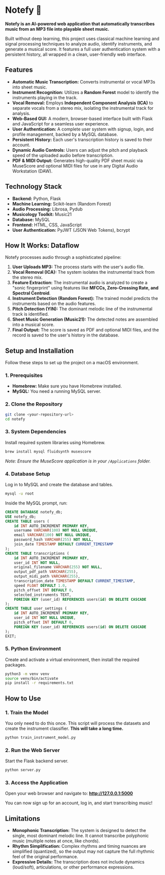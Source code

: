 # Notefy 🎵

**Notefy is an AI-powered web application that automatically transcribes music from an MP3 file into playable sheet music.**

Built without deep learning, this project uses classical machine learning and signal processing techniques to analyze audio, identify instruments, and generate a musical score. It features a full user authentication system with a persistent history, all wrapped in a clean, user-friendly web interface.



## Features

- **Automatic Music Transcription:** Converts instrumental or vocal MP3s into sheet music.
- **Instrument Recognition:** Utilizes a **Random Forest** model to identify the instruments playing in the track.
- **Vocal Removal:** Employs **Independent Component Analysis (ICA)** to separate vocals from a stereo mix, isolating the instrumental track for analysis.
- **Web-Based GUI:** A modern, browser-based interface built with Flask and JavaScript for a seamless user experience.
- **User Authentication:** A complete user system with signup, login, and profile management, backed by a MySQL database.
- **Persistent History:** Each user's transcription history is saved to their account.
- **Dynamic Audio Controls:** Users can adjust the pitch and playback speed of the uploaded audio before transcription.
- **PDF & MIDI Output:** Generates high-quality PDF sheet music via MuseScore and optional MIDI files for use in any Digital Audio Workstation (DAW).

## Technology Stack

- **Backend:** Python, Flask
- **Machine Learning:** Scikit-learn (Random Forest)
- **Audio Processing:** Librosa, Pydub
- **Musicology Toolkit:** Music21
- **Database:** MySQL
- **Frontend:** HTML, CSS, JavaScript
- **User Authentication:** PyJWT (JSON Web Tokens), bcrypt

## How It Works: Dataflow

Notefy processes audio through a sophisticated pipeline:

1.  **User Uploads MP3:** The process starts with the user's audio file.
2.  **Vocal Removal (ICA):** The system isolates the instrumental track from the stereo mix.
3.  **Feature Extraction:** The instrumental audio is analyzed to create a "sonic fingerprint" using features like **MFCCs, Zero-Crossing Rate, and Spectral Centroid**.
4.  **Instrument Detection (Random Forest):** The trained model predicts the instruments based on the audio features.
5.  **Pitch Detection (YIN):** The dominant melodic line of the instrumental track is identified.
6.  **Sheet Music Generation (Music21):** The detected notes are assembled into a musical score.
7.  **Final Output:** The score is saved as PDF and optional MIDI files, and the record is saved to the user's history in the database.

## Setup and Installation

Follow these steps to set up the project on a macOS environment.

### 1. Prerequisites
- **Homebrew:** Make sure you have Homebrew installed.
- **MySQL:** You need a running MySQL server.

### 2. Clone the Repository
```bash
git clone <your-repository-url>
cd notefy
```

### 3. System Dependencies
Install required system libraries using Homebrew.
```bash
brew install mysql fluidsynth musescore
```
*Note: Ensure the MuseScore application is in your `/Applications` folder.*

### 4. Database Setup
Log in to MySQL and create the database and tables.
```bash
mysql -u root
```
Inside the MySQL prompt, run:
```sql
CREATE DATABASE notefy_db;
USE notefy_db;
CREATE TABLE users (
    id INT AUTO_INCREMENT PRIMARY KEY,
    username VARCHAR(100) NOT NULL UNIQUE,
    email VARCHAR(100) NOT NULL UNIQUE,
    password_hash VARCHAR(255) NOT NULL,
    join_date TIMESTAMP DEFAULT CURRENT_TIMESTAMP
);
CREATE TABLE transcriptions (
    id INT AUTO_INCREMENT PRIMARY KEY,
    user_id INT NOT NULL,
    original_filename VARCHAR(255) NOT NULL,
    output_pdf_path VARCHAR(255),
    output_midi_path VARCHAR(255),
    transcription_date TIMESTAMP DEFAULT CURRENT_TIMESTAMP,
    speed FLOAT DEFAULT 1.0,
    pitch_offset INT DEFAULT 0,
    selected_instruments TEXT,
    FOREIGN KEY (user_id) REFERENCES users(id) ON DELETE CASCADE
);
CREATE TABLE user_settings (
    id INT AUTO_INCREMENT PRIMARY KEY,
    user_id INT NOT NULL UNIQUE,
    pitch_offset INT DEFAULT 0,
    FOREIGN KEY (user_id) REFERENCES users(id) ON DELETE CASCADE
);
EXIT;
```

### 5. Python Environment
Create and activate a virtual environment, then install the required packages.
```bash
python3 -m venv venv
source venv/bin/activate
pip install -r requirements.txt
```

## How to Use

### 1. Train the Model
You only need to do this once. This script will process the datasets and create the instrument classifier. **This will take a long time.**
```bash
python train_instrument_model.py
```

### 2. Run the Web Server
Start the Flask backend server.
```bash
python server.py
```

### 3. Access the Application
Open your web browser and navigate to:
**http://127.0.0.1:5000**

You can now sign up for an account, log in, and start transcribing music!

## Limitations

- **Monophonic Transcription:** The system is designed to detect the single, most dominant melodic line. It cannot transcribe polyphonic music (multiple notes at once, like chords).
- **Rhythm Simplification:** Complex rhythms and timing nuances are simplified (quantized), so the output may not capture the full rhythmic feel of the original performance.
- **Expressive Details:** The transcription does not include dynamics (loud/soft), articulations, or other performance expressions.

